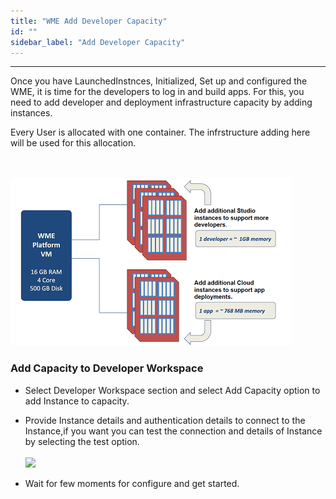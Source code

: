 ```yaml
---
title: "WME Add Developer Capacity"
id: ""
sidebar_label: "Add Developer Capacity"
---
```

---

Once you have LaunchedInstnces, Initialized, Set up and configured the WME, it is time for the developers to log in and build apps. For this, you need to add developer and deployment infrastructure capacity by adding instances.

Every User is allocated with one container. The infrstructure adding here will be used for this allocation.

 <br/><br/>
   [![](/learn/assets/wme-setup/configuring-wme/WME_instance.png)](/learn/assets/wme-setup/configuring-wme/WME_instance.png)

### Add Capacity to Developer Workspace

- Select Developer Workspace section and select Add Capacity option to add Instance to capacity.
- Provide Instance details and authentication details to connect to the Instance,if you want you can test the connection and details of Instance by selecting the test option.
   <br/><br/>
   [![](/learn/assets/wme-setup/configuring-wme/workspace-capacity.jpg)](/learn/assets/wme-setup/configuring-wme/workspace-capacity.jpg)

- Wait for few moments for configure and get started.
